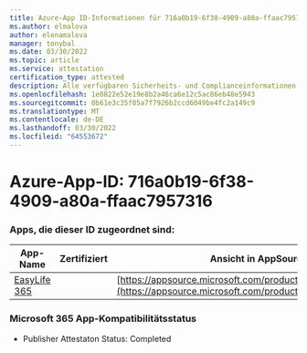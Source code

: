 ```yaml
---
title: Azure-App ID-Informationen für 716a0b19-6f38-4909-a80a-ffaac7957316
ms.author: elmalova
author: elenamalova
manager: tonybal
ms.date: 03/30/2022
ms.topic: article
ms.service: attestation
certification_type: attested
description: Alle verfügbaren Sicherheits- und Complianceinformationen für 716a0b19-6f38-4909-a80a-ffaac7957316.
ms.openlocfilehash: 1e0822e52e19e8b2a46ca6e12c5ac86eb48e5943
ms.sourcegitcommit: 0b61e3c35f05a7f7926b2ccd6049be4fc2a149c9
ms.translationtype: MT
ms.contentlocale: de-DE
ms.lasthandoff: 03/30/2022
ms.locfileid: "64553672"
---
```

# <a name="azure-app-id-716a0b19-6f38-4909-a80a-ffaac7957316"></a>Azure-App-ID: 716a0b19-6f38-4909-a80a-ffaac7957316


### <a name="apps-associated-with-this-id"></a>Apps, die dieser ID zugeordnet sind:
| **App-Name** | **Zertifiziert** | **Ansicht in AppSource** |
|--------------|---------------|-----------------------|
| [EasyLife 365](../forward/WA200003697.md) |  | [https://appsource.microsoft.com/product/office/WA200003697](https://appsource.microsoft.com/product/office/WA200003697) |

### <a name="microsoft-365-app-compliance-status"></a>Microsoft 365 App-Kompatibilitätsstatus
- Publisher Attestaton Status: Completed

